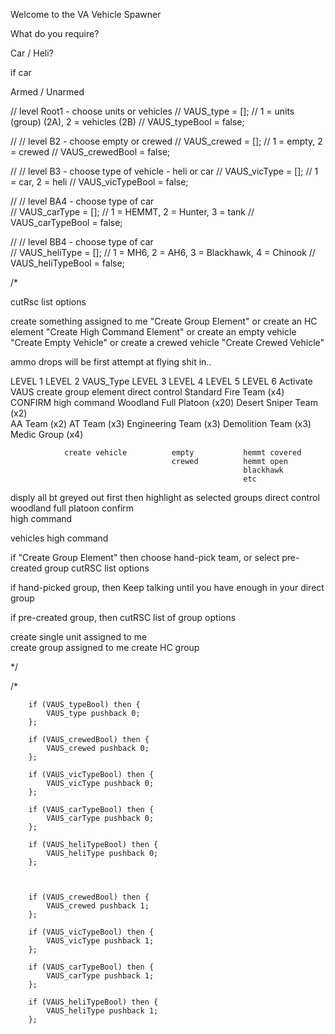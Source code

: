 Welcome to the VA Vehicle Spawner

What do you require?

Car / Heli?

if car

Armed / Unarmed

// level Root1 - choose units or vehicles
// VAUS_type = []; // 1 = units (group) (2A), 2 = vehicles (2B)
// VAUS_typeBool = false;

// // level B2 - choose empty or crewed
// VAUS_crewed = []; // 1 = empty, 2 = crewed
// VAUS_crewedBool = false;

// // level B3 - choose type of vehicle - heli or car
// VAUS_vicType = []; // 1 = car, 2 = heli
// VAUS_vicTypeBool = false;

// // level BA4 - choose type of car  
// VAUS_carType = []; // 1 = HEMMT, 2 = Hunter, 3 = tank
// VAUS_carTypeBool = false;

// // level BB4 - choose type of car  
// VAUS_heliType = []; // 1 = MH6, 2 = AH6, 3 = Blackhawk, 4 = Chinook
// VAUS_heliTypeBool = false;

/\*

cutRsc list options

create something assigned to me "Create Group Element"
or
create an HC element "Create High Command Element"
or
create an empty vehicle "Create Empty Vehicle"
or
create a crewed vehicle "Create Crewed Vehicle"

ammo drops will be first attempt at flying shit in..

LEVEL 1 LEVEL 2 VAUS_Type LEVEL 3 LEVEL 4 LEVEL 5 LEVEL 6
Activate VAUS create group element direct control Standard Fire Team (x4) CONFIRM
high command Woodland Full Platoon (x20)
Desert Sniper Team (x2)  
 AA Team (x2)
AT Team (x3)
Engineering Team (x3)
Demolition Team (x3)
Medic Group (x4)

    			create vehicle 			empty			hemmt covered
    									crewed			hemmt open
    													blackhawk
    													etc

disply all bt greyed out first then highlight as selected
groups direct control woodland full platoon confirm  
 high command

vehicles high command

if "Create Group Element" then choose
hand-pick team, or select pre-created group
cutRSC list options

if hand-picked group, then
Keep talking until you have enough in your direct group

if pre-created group, then
cutRSC list of group options

create single unit assigned to me  
create group assigned to me
create HC group

\*/

/\*

    	if (VAUS_typeBool) then {
    		VAUS_type pushback 0;
    	};

    	if (VAUS_crewedBool) then {
    		VAUS_crewed pushback 0;
    	};

    	if (VAUS_vicTypeBool) then {
    		VAUS_vicType pushback 0;
    	};

    	if (VAUS_carTypeBool) then {
    		VAUS_carType pushback 0;
    	};

    	if (VAUS_heliTypeBool) then {
    		VAUS_heliType pushback 0;
    	};



    	if (VAUS_crewedBool) then {
    		VAUS_crewed pushback 1;
    	};

    	if (VAUS_vicTypeBool) then {
    		VAUS_vicType pushback 1;
    	};

    	if (VAUS_carTypeBool) then {
    		VAUS_carType pushback 1;
    	};

    	if (VAUS_heliTypeBool) then {
    		VAUS_heliType pushback 1;
    	};
